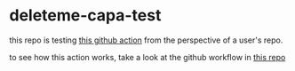 # deleteme-capa-test

this repo is testing [this github action](https://github.com/qododavid/capa) from the perspective of a user's repo.

to see how this action works, take a look at the github workflow in [this repo](https://github.com/qododavid/deleteme-capa-test)